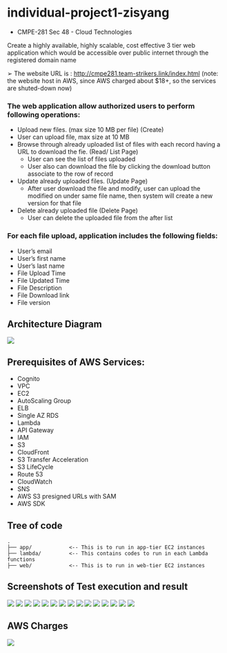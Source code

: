 # individual-project1-zisyang
- CMPE-281 Sec 48 - Cloud Technologies

Create a highly available, highly scalable, cost effective 3 tier web application which would be accessible over public internet through the registered domain name

➢ The website URL is : http://cmpe281.team-strikers.link/index.html
(note: the website host in AWS, since AWS charged about $18+, so the services are shuted-down now)

### The web application allow authorized users to perform following operations: 
- Upload new files. (max size 10 MB per file) (Create)
- User can upload file, max size at 10 MB
- Browse through already uploaded list of files with each record having a URL to
download the fie. (Read/ List Page)
  - User can see the list of files uploaded
  - User also can download the file by clicking the download button associate
to the row of record
- Update already uploaded files. (Update Page)
  - After user download the file and modify, user can upload the modified on under same file name, then system will create a new version for that file
- Delete already uploaded file (Delete Page)
  - User can delete the uploaded file from the after list

### For each file upload, application includes the following fields: 
- User’s email
- User’s first name 
- User’s last name 
- File Upload Time  
- File Updated Time  
- File Description  
- File Download link  
- File version

## Architecture Diagram
![](architecture_diagram.png)

## Prerequisites of AWS Services:
- Cognito
- VPC
- EC2
- AutoScaling Group
- ELB
- Single AZ RDS
- Lambda
- API Gateway
- IAM
- S3
- CloudFront
- S3 Transfer Acceleration
- S3 LifeCycle
- Route 53
- CloudWatch
- SNS
- AWS S3 presigned URLs with SAM
- AWS SDK
  
## Tree of code
```
.
├── app/            <-- This is to run in app-tier EC2 instances
├── lambda/         <-- This contains codes to run in each Lambda functions
├── web/            <-- This is to run in web-tier EC2 instances
```

## Screenshots of Test execution and result
![](screenshots/Screen%20Shot%202022-10-13%20at%203.07.52%20PM.png)
![](screenshots/Screen%20Shot%202022-10-13%20at%203.12.34%20PM.png)
![](screenshots/Screen%20Shot%202022-10-13%20at%203.08.31%20PM.png)
![](screenshots/Screen%20Shot%202022-10-13%20at%203.15.10%20PM.png)
![](screenshots/Screen%20Shot%202022-10-13%20at%203.10.05%20PM.png)
![](screenshots/Screen%20Shot%202022-10-13%20at%203.15.19%20PM.png)
![](screenshots/Screen%20Shot%202022-10-13%20at%203.10.15%20PM.png)
![](screenshots/Screen%20Shot%202022-10-13%20at%203.15.35%20PM.png)
![](screenshots/Screen%20Shot%202022-10-13%20at%203.11.00%20PM.png)
![](screenshots/Screen%20Shot%202022-10-13%20at%203.20.54%20PM.png)
![](screenshots/Screen%20Shot%202022-10-13%20at%203.11.07%20PM.png)
![](screenshots/Screen%20Shot%202022-10-13%20at%203.21.51%20PM.png)
![](screenshots/Screen%20Shot%202022-10-13%20at%203.11.49%20PM.png)
![](screenshots/Screen%20Shot%202022-10-13%20at%203.36.17%20PM.png)
![](screenshots/Screen%20Shot%202022-10-13%20at%203.11.55%20PM.png)

## AWS Charges
![](screenshots/Screen%20Shot%202022-10-16%20at%208.11.55%20PM.png)